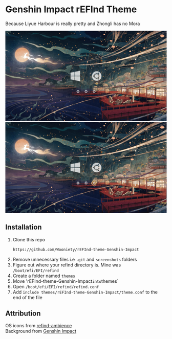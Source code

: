# Genshin Impact rEFInd Theme

Because Liyue Harbour is really pretty and Zhongli has no Mora

![Screenshot_1](./screenshots/liyue.png)
![Screenshot_2](./screenshots/liyue_2.png)

## Installation

1. Clone this repo  
   ```bash
   https://github.com/Wooniety/rEFInd-theme-Genshin-Impact
   ```
2. Remove unnecessary files i.e `.git` and `screenshots` folders
3. Figure out where your refind directory is. Mine was `/boot/efi/EFI/refind`
4. Create a folder named `themes`
5. Move 'rEFInd-theme-Genshin-Impact` into `themes`
6. Open `/boot/efi/EFI/refind/refind.conf`
7. Add `include themes/rEFInd-theme-Genshin-Impact/theme.conf` to the end of the file

## Attribution
OS icons from [refind-ambience](https://github.com/lukechilds/refind-ambience)  
Background from [Genshin Impact](https://twitter.com/GenshinImpact/status/1244565375875821568)